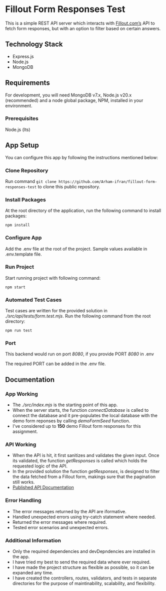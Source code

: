 # Fillout Form Responses Test

This is a simple REST API server which interacts with [Fillout.com’s](https://www.fillout.com/) API to fetch form responses, but with an option to filter based on certain answers.

## Technology Stack

- Express.js
- Node.js
- MongoDB

## Requirements

For development, you will need MongoDB v7.x, Node.js v20.x (recommended) and a node global package, NPM, installed in your environment.

### Prerequisites

Node.js (lts)

## App Setup

You can configure this app by following the instructions mentioned below:

### Clone Repository

Run command `git clone https://github.com/Arham-ifran/fillout-form-responses-test` to clone this public repository.

### Install Packages

At the root directory of the application, run the following command to install packages:

`npm install`

### Configure App

Add the .env file at the root of the project. Sample values available in .env.template file.

### Run Project

Start running project with following command:

`npm start`   

### Automated Test Cases

Test cases are written for the provided solution in *./src/api/tests/form.test.mjs*. Run the following command from the root directory:

`npm run test`   

### Port

This backend would run on port *8080*, if you provide PORT *8080* in .env

The required PORT can be added in the .env file.

## Documentation

### App Working

- The *./src/index.mjs* is the starting point of this app.
- When the server starts, the function *connectDatabase* is called to connect the database and it pre-populates the local database with the demo form reponses by calling *demoFormSeed* function.
- I've considered up to **150** demo Fillout form responses for this assignment.

### API Working

- When the API is hit, it first sanitizes and validates the given input. Once its validated, the function *getResponses* is called which holds the requested logic of the API.
- In the provided solution the function *getResponses*, is designed to filter the data fetched from a Fillout form, makings sure that the pagination still works.
- [Published API Documentation](https://documenter.getpostman.com/view/31062642/2sA2xh1CY3)

### Error Handling

- The error messages returned by the API are iformative. 
- Handled unexpected errors using try-catch statement where needed.
- Returned the error messages where required.
- Tested error scenarios and unexpected errors.

### Additional Information

- Only the required dependencies and devDepndencies are installed in the app.
- I have tried my best to send the required data where ever required.
- I have made the project structure as flexible as possible, so it can be expanded any time.
- I have created the controllers, routes, validators, and tests in separate directories for the purpose of maintinability, scalability, and flexibility.